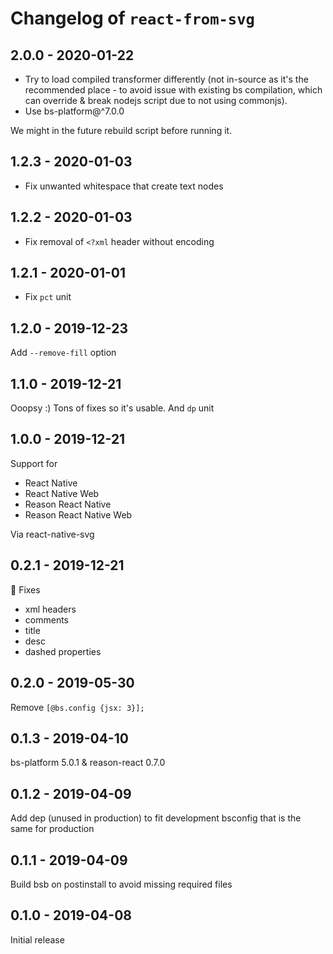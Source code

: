 # Changelog of `react-from-svg`

## 2.0.0 - 2020-01-22

- Try to load compiled transformer differently (not in-source as it's the recommended place - to avoid issue with existing bs compilation, which can override & break nodejs script due to not using commonjs).
- Use bs-platform@^7.0.0

We might in the future rebuild script before running it.

## 1.2.3 - 2020-01-03

- Fix unwanted whitespace that create text nodes

## 1.2.2 - 2020-01-03

- Fix removal of `<?xml` header without encoding

## 1.2.1 - 2020-01-01

- Fix `pct` unit

## 1.2.0 - 2019-12-23

Add `--remove-fill` option

## 1.1.0 - 2019-12-21

Ooopsy :)
Tons of fixes so it's usable.
And `dp` unit

## 1.0.0 - 2019-12-21

Support for

- React Native
- React Native Web
- Reason React Native
- Reason React Native Web

Via react-native-svg

## 0.2.1 - 2019-12-21

🥳 Fixes

- xml headers
- comments
- title
- desc
- dashed properties

## 0.2.0 - 2019-05-30

Remove `[@bs.config {jsx: 3}];`

## 0.1.3 - 2019-04-10

bs-platform 5.0.1 & reason-react 0.7.0

## 0.1.2 - 2019-04-09

Add dep (unused in production) to fit development bsconfig that is the same for production

## 0.1.1 - 2019-04-09

Build bsb on postinstall to avoid missing required files

## 0.1.0 - 2019-04-08

Initial release
